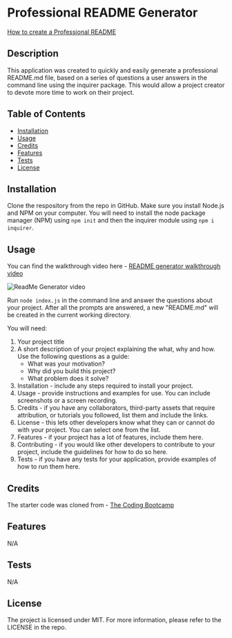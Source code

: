 # Professional README Generator

[How to create a Professional README](https://coding-boot-camp.github.io/full-stack/github/professional-readme-guide)


## Description
  This application was created to quickly and easily generate a professional README.md file, based on a series of questions a user answers in the command line using the inquirer package. This would allow a project creator to devote more time to work on their project.


## Table of Contents
  - [Installation](#installation)
  - [Usage](#usage)
  - [Credits](#credits)
  - [Features](#features)
  - [Tests](#tests)
  - [License](#license)


  ## Installation
  Clone the respository from the repo in GitHub. Make sure you install Node.js and NPM on your computer. You will need to install the node package manager (NPM) using `npm init` and then the inquirer module using `npm i inquirer`.


  ## Usage
  You can find the walkthrough video here - [README generator walkthrough video](https://drive.google.com/file/d/18hJN2uiokKLBllCWus-VPyqrudqWfqmi/view?usp=sharing)

  ![ReadMe Generator video](./assets/ReadMe-Generator-Video.gif)


  Run ```node index.js``` in the command line and answer the questions about your project. After all the prompts are answered, a new "README.md" will be created in the current working directory.


  You will need:
1. Your project title
2. A short description of your project explaining the what, why and how. Use the following questions as a guide:
    - What was your motivation?
    - Why did you build this project?
    - What problem does it solve?
3. Installation - include any steps required to install your project.
4. Usage - provide instructions and examples for use. You can include screenshots or a screen recording.
5. Credits - if you have any collaborators, third-party assets that require attribution, or tutorials you followed, list them and include the links.
6. License - this lets other developers know what they can or cannot do with your project. You can select one from the list.
7. Features - if your project has a lot of features, include them here.
8. Contributing - if you would like other developers to contribute to your project, include the guidelines for how to do so here.
9. Tests - if you have any tests for your application, provide examples of how to run them here.



## Credits
The starter code was cloned from - [The Coding Bootcamp](https://github.com/coding-boot-camp/potential-enigma.git)
  

## Features
N/A


## Tests 
N/A


## License
The project is licensed under MIT. For more information, please refer to the LICENSE in the repo.
  
